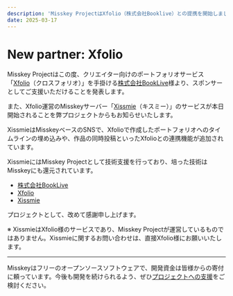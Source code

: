 ```yaml
---
description: 'Misskey ProjectはXfolio（株式会社Booklive）との提携を開始しました'
date: 2025-03-17
---
```


# New partner: Xfolio

Misskey Projectはこの度、クリエイター向けのポートフォリオサービス「[Xfolio](https://xfolio.jp/)（クロスフォリオ）」を手掛ける[株式会社BookLive](https://www.booklive.co.jp/)様より、スポンサーとしてご支援いただけることを発表します。

また、Xfolio運営のMisskeyサーバー「[Xissmie](https://xissmie.xfolio.jp/)（キスミー）」のサービスが本日開始されることを弊プロジェクトからもお知らせいたします。

XissmieはMisskeyベースのSNSで、Xfolioで作成したポートフォリオへのタイムラインの埋め込みや、作品の同時投稿といったXfolioとの連携機能が追加されています。

XissmieにはMisskey Projectとして技術支援を行っており、培った技術はMisskeyにも還元されています。

- [株式会社BookLive](https://www.booklive.co.jp/)
- [Xfolio](https://xfolio.jp/)
- [Xissmie](https://xissmie.xfolio.jp/)

プロジェクトとして、改めて感謝申し上げます。

※ XissmieはXfolio様のサービスであり、Misskey Projectが運営しているものではありません。Xissmieに関するお問い合わせは、直接Xfolio様にお願いいたします。

---

Misskeyはフリーのオープンソースソフトウェアで、開発資金は皆様からの寄付に頼っています。今後も開発を続けられるよう、ぜひ[プロジェクトへの支援](/docs/donate/)をご検討ください。
